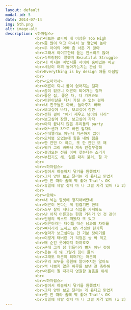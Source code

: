 ```yaml
---
layout: default
modal-id: 5
date: 2014-07-14
img: 5th.png
alt: image-alt
description: <하마립스>
             <br>비트는 로파이 내 이상은 Too High
             <br>좀 많이 먹고 마셔서 늘 혈압이 높아
             <br>두 아이의 아빠 좀 서툰 게 많아
             <br>그래서 와이프한테 듣는 잔소리도 많아
             <br>슈프림팀이 말했지 Beautiful Struggle
             <br>내 처지는 마법사들 사이에 숨어있는 머글
             <br>세상이 어찌 돌아가는지는 관심 밖
             <br>Everything is by design 애들 아침밥
             <br>
             <br><으마카세>
             <br>어른이 되니 꿈이 없어지는 걸까
             <br>꿈이 없으니 어른이 되어가는 걸까
             <br>좋은 집, 좋은 차, 다 가져봐도
             <br>어린이날을 다시 가질 순 없는 걸까
             <br>내 친구들은 아빠, 놀아주기 바빠
             <br>보고싶어 바다, 보고싶어 잠깐
             <br>전화 걸어 "애기 재우고 넘어와 다리"
             <br>보고싶어 잠깐, 보고싶어 가자
             <br>아직 끝나지 않은 우리들의 party
             <br>어느샌가 3으로 바뀐 앞자리
             <br>신데렐라도 아닌데 피곤하지 많이
             <br>모처럼 모였는데 힘을 내봐 힘을
             <br>한 잔만 더 하고, 또 한 잔만 또 해
             <br>뭐가 그리 바빠서 계속 안절부절해
             <br>걸려오는 전화 아빠 찾는다는 소리가
             <br>부럽기도 해, 얼른 대리 불러, 잘 가
             <br>
             <br><하마립스>
             <br>걸어서 하늘까지 닿기를 원했었지
             <br>그저 앞만 보고 달리는 게 옳다고 믿었지
             <br>한 잔 따라 줄래 딱 좋아 That's OK
             <br>휴일에 제발 찾지 마 나 그럴 자격 있어 (x 2)
             <br>
             <br><쏭해>
             <br>내 뇌는 열셋에 정지해버렸네
             <br>어른이 된다는 게 힘겹기만 한데
             <br>스무 살이 지나고 직업을 가져봐도
             <br>난 아직 어른과는 한참 거리가 먼 것 같아
             <br>인생의 퀘스트 깨봤자 또 있고
             <br>어른이라는 타이틀 대신 남과의 차이를
             <br>뼈저리게 느끼고 Oh 걱정만 한가득
             <br>엄마가 보고싶다는 건 기분 탓이기를
             <br>이렇게 돼버린 거 걱정은 쌈 싸 먹고
             <br>매 순간 웃어야지 하하호호
             <br>근데 그게 참 힘들더라 별거 아닌 것에
             <br>웃는 게 왜 그렇게 힘이 들까
             <br>그래도 어른이 되어가는 어른이
             <br>우리 모두를 응원해 알아주지는 않아도
             <br>썩 나쁘지 않은 하루를 보낸 걸 축하해
             <br>어른이 될 때까지 영원할 젊음을 위해
             <br>
             <br><하마립스>
             <br>걸어서 하늘까지 닿기를 원했었지
             <br>그저 앞만 보고 달리는 게 옳다고 믿었지
             <br>한 잔 따라 줄래 딱 좋아 That's OK
             <br>휴일에 제발 찾지 마 나 그럴 자격 있어 (x 2)
---
```

